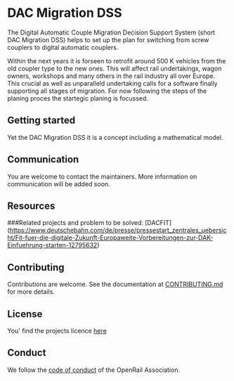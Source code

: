 

# DAC Migration DSS

<!-- [REPLACEME: badges, remove if you don't show any badges] -->

The Digital Automatic Couple Migration Decision Support System (short DAC Migration DSS) helps to set up the plan for switching from screw couplers to digital automatic couplers.

Within the next years it is forseen to retrofit around 500 K vehicles from the old coupler type to the new ones. This will affect rail undertakings, wagon owners, workshops and many others in the
rail industry all over Europe. This crucial as well as unparalleld undertaking calls for a software finally supporting all stages of migration. For now following the steps of the planing proces the
startegic planing is focussed. 

## Getting started

Yet the DAC Migration DSS it is a concept including a mathematical model. 

## Communication

You are welcome to contact the maintainers. More information on communication will be added soon.

## Resources

<!-- [REPLACEME: links to additional useful information, home page, documentation, etc.]-->
###Related projects and problem to be solved:
[DACFIT] (https://www.deutschebahn.com/de/presse/pressestart_zentrales_uebersicht/Fit-fuer-die-digitale-Zukunft-Europaweite-Vorbereitungen-zur-DAK-Einfuehrung-starten-12795632)


## Contributing

Contributions are welcome. See the documentation at [CONTRIBUTING.md](CONTRIBUTING.md) for more details.

## License

You' find the projects licence [here](https://github.com/OpenRailAssociation/dac-migration-dss/blob/main/LICENSE)

## Conduct

We follow the [code of conduct](CODE_OF_CONDUCT.md) of the OpenRail Association.
